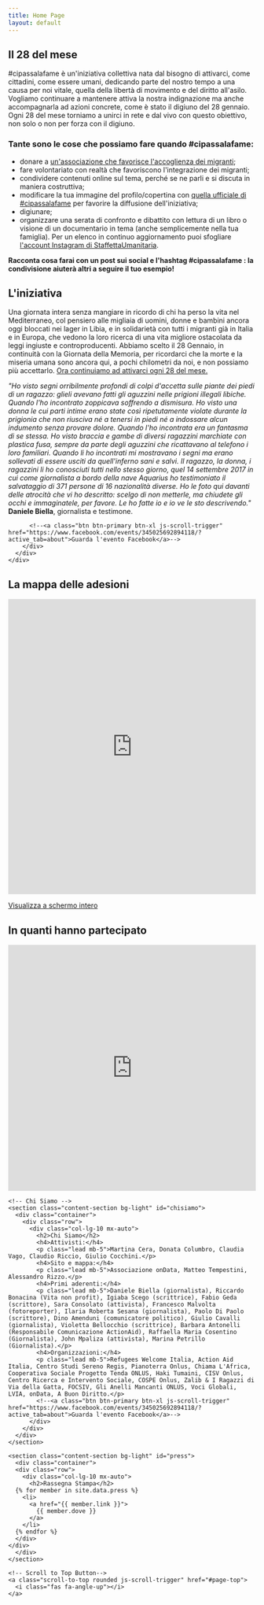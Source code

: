 ```yaml
---
title: Home Page
layout: default
---
```


  <!-- In corso -->
  <section class="content-section bg-light" id="inCorso">
    <div class="container text-center">
      <div class="row">
        <div class="col-lg-10 mx-auto">
          <h2>Il 28 del mese</h2>
          <p>#cipassalafame è un'iniziativa collettiva nata dal bisogno di attivarci, come cittadini, come essere umani, dedicando parte del nostro tempo a una causa per noi vitale, quella della libertà di movimento e del diritto all'asilo.
          <br>Vogliamo continuare a mantenere attiva la nostra indignazione ma anche accompagnarla ad azioni concrete, come è stato il digiuno del 28 gennaio.
          <br>Ogni 28 del mese torniamo a unirci in rete e dal vivo con questo obiettivo, non solo o non per forza con il digiuno.
          </p>
          <h3>Tante sono le cose che possiamo fare quando #cipassalafame:</h3>
          <ul>
            <li>donare a <a href="https://thesubmarine.it/2017/02/06/quali-sono-le-associazioni-che-aiutano-i-migranti-in-europa/" target="_blank">un'associazione che favorisce l'accoglienza dei migranti</a>;</li>
            <li>fare volontariato con realtà che favoriscono l'integrazione dei migranti;</li>
            <li>condividere contenuti online sul tema, perché se ne parli e si discuta in maniera costruttiva;</li>
            <li>modificare la tua immagine del profilo/copertina con <a href="./loghi/facebook.png" target="_blank">quella ufficiale di #cipassalafame</a> per favorire la diffusione dell'iniziativa;</li>
            <li>digiunare;</li>
            <li>organizzare una serata di confronto e dibattito con lettura di un libro o visione di un documentario in tema (anche semplicemente nella tua famiglia). Per un elenco in continuo aggiornamento puoi sfogliare <a href="https://www.instagram.com/staffettaumanitaria/" target="_blank">l'account Instagram di StaffettaUmanitaria</a>.</li>
          </ul>
          <p><strong>Racconta cosa farai con un post sui social e l'hashtag #cipassalafame : la condivisione aiuterà altri a seguire il tuo esempio!</strong></p>
        </div>
      </div>
    </div>
  </section>
  <!-- About -->
  <section class="content-section bg-light" id="about">
    <div class="container text-center">
      <div class="row">
        <div class="col-lg-10 mx-auto">
          <h2>L'iniziativa</h2>
          <p class="lead mb-5" id="iniziativa">Una giornata intera senza mangiare in ricordo di chi ha perso la vita nel Mediterraneo, col pensiero alle migliaia di uomini, donne e bambini ancora oggi bloccati nei lager in Libia, e in solidarietà con tutti i migranti già in Italia e in Europa, che vedono la loro ricerca di una vita migliore ostacolata da leggi ingiuste e controproducenti.
            Abbiamo scelto il 28 Gennaio, in continuità con la Giornata della Memoria, per ricordarci che la morte e la miseria umana sono ancora qui, a pochi chilometri da noi, e non possiamo più accettarlo.
            <a href="https://cipassalafame.it/#inCorso">Ora continuiamo ad attivarci ogni 28 del mese.</a>
          </p>
          <p class="lead mb-5" id="sentence">
            <i>"Ho visto segni orribilmente profondi di colpi d'accetta sulle piante dei piedi di un ragazzo: glieli avevano fatti gli aguzzini nelle prigioni illegali libiche. Quando l'ho incontrato zoppicava soffrendo a dismisura. Ho visto una donna le cui parti intime erano state così ripetutamente violate durante la prigionia che non riusciva né a tenersi in piedi né a indossare alcun indumento senza provare dolore. Quando l'ho incontrata era un fantasma di se stessa. Ho visto braccia e gambe di diversi ragazzini marchiate con plastica fusa, sempre da parte degli aguzzini che ricattavano al telefono i loro familiari. Quando li ho incontrati mi mostravano i segni ma erano sollevati di essere usciti da quell'inferno sani e salvi. Il ragazzo, la donna, i ragazzini li ho conosciuti tutti nello stesso giorno, quel 14 settembre 2017 in cui come giornalista a bordo della nave Aquarius ho testimoniato il salvataggio di 371 persone di 16 nazionalità diverse. Ho le foto qui davanti delle atrocità che vi ho descritto: scelgo di non metterle, ma chiudete gli occhi e immaginatele, per favore. Le ho fatte io e io ve le sto descrivendo."</i><br>
            <b>Daniele Biella</b>, giornalista e testimone.
          </p>

          <!--<a class="btn btn-primary btn-xl js-scroll-trigger" href="https://www.facebook.com/events/345025692894118/?active_tab=about">Guarda l'evento Facebook</a>-->
        </div>
      </div>
    </div>
  </section>
<!--
  <section class="content-section bg-light" id="istruzioni">
    <div class="container text-center">
      <div class="row">
        <div class="col-lg-10 mx-auto" id="partecipare">
        <h1 id="gennaio">Il 28 gennaio 2019 di #cipassalafame (l'inizio)</h1>
        <br>
          <h2>Come partecipare</h2>
          <p class="lead mb-7" >
            <ul>
              <li class="lead">Segna "partecipa" all'<b><a target="_blank" href="https://www.facebook.com/events/345025692894118/">evento su Facebook</a></b> e condividilo nella tua rete;</li>
              <li class="lead"> Aderisci all'evento compilando <a href="https://docs.google.com/forms/d/e/1FAIpQLSeMUwlw8uZDP7_-Y0bVVswQl__tBd6uUujWbqnErYReWL3vYQ/viewform">questo form</a> e aiutaci a promuoverlo tra i tuoi conoscenti e contatti;</li>
              <li class="lead"> Dona quello che hai risparmiato non mangiando ad una delle organizzazioni che si occupano di salvataggio in mare dei migranti;</li>
              <li class="lead"> Organizza una raccolta alimentare e dona il ricavato ad una delle associazioni che lo possono distribuire; </li>
              <li class="lead"> Spiega ai tuoi colleghi in pausa pranzo perché non stai mangiando e discuti con loro del tema;
                <li class="lead"> Organizza una “cena a digiuno” per coinvolgere amici, familiari, vicini di casa...e chiunque abbia interesse ad attivarsi con ulteriori azioni a favore di migranti e rifugiati; </li>
                <li class="lead"> Firma <a href="https://tinyurl.com/y86lbey4">l'Iniziativa dei Cittadini Europei "Welcoming Europe"</a>, per un'Europa che accoglie;</li>
                <li class="lead"> La giornata del 28 fatti una foto davanti ad un piatto vuoto e postala sui social con l'hashtag #CiPassaLaFame ripubblicando l'appello e se vuoi raccontando anche i motivi che ti hanno spinto ad aderire. Puoi impostare la tua copertina su Facebook con il nostro logo scaricandola <a href="https://raw.githubusercontent.com/ondata/cipassalafame/master/loghi/facebook.png">qui</a></li>
  </section> 
-->
  <!-- Mappa -->
  <section class="content-section bg-light" id="map">
    <div class="container text-center">
      <h2 class="mx-auto mb-5">La mappa delle adesioni</h2>
    </div>
    <iframe width="100%" height="600px" frameBorder="0" allowfullscreen src="https://umap.openstreetmap.fr/it/map/cipassalafame-a-digiuno-per-i-diritti-dei-migranti_286749?scaleControl=false&miniMap=false&scrollWheelZoom=false&zoomControl=true&allowEdit=false&moreControl=true&searchControl=null&tilelayersControl=null&embedControl=null&datalayersControl=true&onLoadPanel=undefined&captionBar=false"></iframe><p><a href="http://umap.openstreetmap.fr/it/map/cipassalafame-a-digiuno-per-i-diritti-dei-migranti_286749">Visualizza a schermo intero</a></p>

  </section>
  
  <section class="content-section" id="chistapartecipando">
      <div class="container">
    <div class="container text-center">
    <h2>In quanti hanno partecipato</h2>
    </div>
    <iframe width="100%" height="500px" src="https://datastudio.google.com/embed/reporting/163cpfvwmMQFKIzrVxvpfsVBinqLHqOFZ/page/Actg" frameborder="0" style="border:0" allowfullscreen></iframe>
    </div>
</section>
    <!-- Portfolio
      <section class="content-section" id="portfolio">
        <div class="container">
          <div class="content-section-heading text-center">
            <h3 class="text-secondary mb-0">Link</h3>
            <h2 class="mb-5">Link Utili</h2>
          </div>
          <div class="row no-gutters">
            <div class="col-lg-6">
              <a class="portfolio-item" href="#">
                <span class="caption">
                  <span class="caption-content">
                    <h2>Notizia1</h2>
                    <p class="mb-0">bla bla bla</p>
                  </span>
                </span>
                <img class="img-fluid" src="sito2/img/portfolio-1.jpg" alt="">
              </a>
            </div>
            <div class="col-lg-6">
              <a class="portfolio-item" href="#">
                <span class="caption">
                  <span class="caption-content">
                    <h2>Notizia2</h2>
                    <p class="mb-0">bla bla bla</p>
                  </span>
                </span>
                <img class="img-fluid" src="sito2/img/portfolio-2.jpg" alt="">
              </a>
            </div>
            <div class="col-lg-6">
              <a class="portfolio-item" href="#">
                <span class="caption">
                  <span class="caption-content">
                    <h2>Notizia3</h2>
                    <p class="mb-0">bla bla bla</p>
                  </span>
                </span>
                <img class="img-fluid" src="sito2/img/portfolio-3.jpg" alt="">
              </a>
            </div>
            <div class="col-lg-6">
              <a class="portfolio-item" href="#">
                <span class="caption">
                  <span class="caption-content">
                    <h2>Notizia4</h2>
                    <p class="mb-0">bla bla bla</p>
                  </span>
                </span>
                <img class="img-fluid" src="sito2/img/portfolio-4.jpg" alt="">
              </a>
            </div>
          </div>
        </div>
      </section>
    -->
    <!-- Call to Action
    <section class="content-section bg-primary text-white">
      <div class="container text-center">
        <h2 class="mb-4">Fai sapere che aderisci anche tu</h2>
        <a href="https://docs.google.com/forms/d/e/1FAIpQLSeMUwlw8uZDP7_-Y0bVVswQl__tBd6uUujWbqnErYReWL3vYQ/viewform" class="btn btn-xl btn-light mr-4">Registrati qui!</a>
      </div>
    </section>
  -->

    <!-- Chi Siamo -->
    <section class="content-section bg-light" id="chisiamo">
      <div class="container">
        <div class="row">
          <div class="col-lg-10 mx-auto">
            <h2>Chi Siamo</h2>
            <h4>Attivisti:</h4>
            <p class="lead mb-5">Martina Cera, Donata Columbro, Claudia Vago, Claudio Riccio, Giulio Cocchini.</p>
            <h4>Sito e mappa:</h4>
            <p class="lead mb-5">Associazione onData, Matteo Tempestini, Alessandro Rizzo.</p>
            <h4>Primi aderenti:</h4>
            <p class="lead mb-5">Daniele Biella (giornalista), Riccardo Bonacina (Vita non profit), Igiaba Scego (scrittrice), Fabio Geda (scrittore), Sara Consolato (attivista), Francesco Malvolta (fotoreporter), Ilaria Roberta Sesana (giornalista), Paolo Di Paolo (scrittore), Dino Amenduni (comunicatore politico), Giulio Cavalli (giornalista), Violetta Bellocchio (scrittrice), Barbara Antonelli (Responsabile Comunicazione ActionAid), Raffaella Maria Cosentino (Giornalista), John Mpaliza (attivista), Marina Petrillo (Giornalista).</p>
            <h4>Organizzazioni:</h4>
            <p class="lead mb-5">Refugees Welcome Italia, Action Aid Italia, Centro Studi Sereno Regis, Pianoterra Onlus, Chiama L'Africa, Cooperativa Sociale Progetto Tenda ONLUS, Haki Tumaini, CISV Onlus, Centro Ricerca e Intervento Sociale, COSPE Onlus, Zalib & I Ragazzi di Via della Gatta, FOCSIV, Gli Anelli Mancanti ONLUS, Voci Globali, LVIA, onData, A Buon Diritto.</p>
            <!--<a class="btn btn-primary btn-xl js-scroll-trigger" href="https://www.facebook.com/events/345025692894118/?active_tab=about">Guarda l'evento Facebook</a>-->
          </div>
        </div>
      </div>
    </section>

    <section class="content-section bg-light" id="press">
      <div class="container">
      <div class="row">
        <div class="col-lg-10 mx-auto">
          <h2>Rassegna Stampa</h2>
      {% for member in site.data.press %}
        <li>
          <a href="{{ member.link }}">
            {{ member.dove }}
          </a>
        </li>
      {% endfor %}
      </div>
    </div>
      </div>
    </section>
<!-- instagram feed -->
<!--<script src="https://apps.elfsight.com/p/platform.js" defer></script>
<div class="elfsight-app-d6983f56-8fc6-4165-80bf-9ef2e9b3d241" style="margin-top:5em;"></div>-->

    <!-- Scroll to Top Button-->
    <a class="scroll-to-top rounded js-scroll-trigger" href="#page-top">
      <i class="fas fa-angle-up"></i>
    </a>



